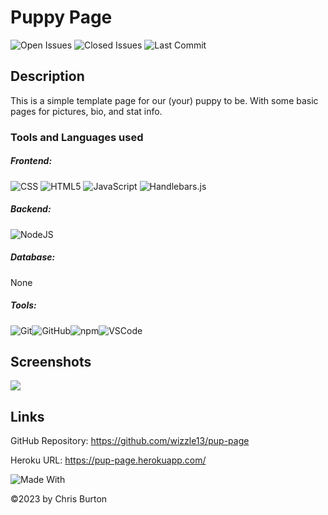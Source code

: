 
  # Puppy Page
  

  ![Open Issues](https://img.shields.io/github/issues-raw/wizzle13/pup-page?style=plastic)
  ![Closed Issues](https://img.shields.io/github/issues-closed-raw/wizzle13/pup-page?label=Closed%20Issues&style=plastic)
  ![Last Commit](https://img.shields.io/github/last-commit/wizzle13/pup-page?style=plastic)
  
  ## Description
  This is a simple template page for our (your) puppy to be.  With some basic pages for pictures, bio, and stat info.  

  ### Tools and Languages used
  ##### Frontend:
  ![CSS](https://img.shields.io/badge/CSS3-1572B6?style=plastic&logo=css3&logoColor=white)
  ![HTML5](https://img.shields.io/badge/HTML5-E34F26?style=plastic&logo=html5&logoColor=white)
  ![JavaScript](https://img.shields.io/badge/-JavaScript-F7DF1E?style=plastic&logo=Javascript&logoColor=white)
  ![Handlebars.js](https://img.shields.io/badge/Handlebars.js-000000?plastic&logo=handlebars.js&logoColor=white) 
  ##### Backend:
  ![NodeJS](https://img.shields.io/badge/Node.js-43853D?style=plastic&logo=node.js&logoColor=white)
  ##### Database:
  None
  ##### Tools:
  ![Git](https://img.shields.io/badge/Git-F05032?plastic&logo=Git&logoColor=white)![GitHub](https://img.shields.io/badge/GitHub-181717?plastic&logo=GitHub&logoColor=white)![npm](https://img.shields.io/badge/npm-CB3837?plastic&logo=npm&logoColor=white)![VSCode](https://img.shields.io/badge/VSCode-007ACC?plastic&logo=visualstudiocode&logoColor=white)
  
  
   ## Screenshots
  <img src="/screenshot">


  ## Links
  GitHub Repository: https://github.com/wizzle13/pup-page

  Heroku URL: https://pup-page.herokuapp.com/


![Made With](https://img.shields.io/badge/Made%20with-Ultimate%20README%20Generator-blue?style=plastic)

  &copy;2023 by Chris Burton
